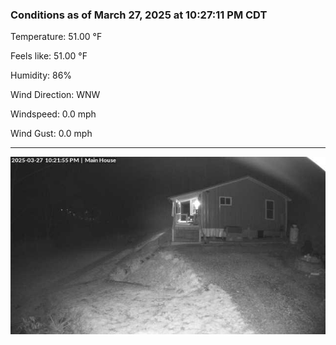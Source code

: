 ### Conditions as of March 27, 2025 at 10:27:11 PM CDT 

Temperature: 51.00 &deg;F

Feels like: 51.00 &deg;F

Humidity: 86%

Wind Direction: WNW

Windspeed: 0.0 mph

Wind Gust: 0.0 mph

---

<img src="./images/latest.jpeg"/>

